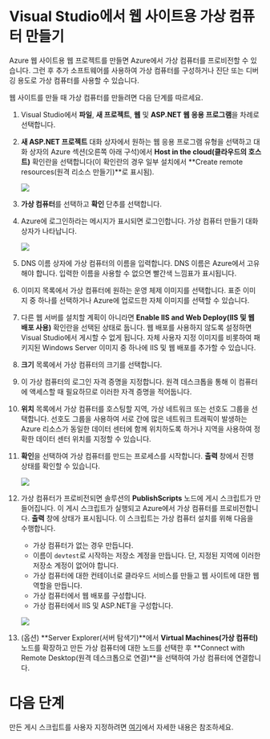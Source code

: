 <properties urlDisplayName="Create a virtual machine for a website" pageTitle="Visual Studio를 사용하여 웹 프로젝트용 가상 컴퓨터 만들기" metaKeywords="Visual Studio, ASP.NET, web project, virtual machine" description="웹 사이트용 가상 컴퓨터를 만드는 방법에 대해 알아봅니다." metaCanonical="" services="" documentationCenter="" title="Visual Studio에서 웹 사이트용 가상 컴퓨터 만들기" authors="ghogen" solutions="" manager="douge" editor="" />

<tags ms.service="virtual-machines" ms.workload="infrastructure-services" ms.tgt_pltfrm="vm-multiple" ms.devlang="dotnet" ms.topic="article" ms.date="09/24/2014" ms.author="ghogen" />

# Visual Studio에서 웹 사이트용 가상 컴퓨터 만들기

Azure 웹 사이트용 웹 프로젝트를 만들면 Azure에서 가상 컴퓨터를 프로비전할 수 있습니다. 그런 후 추가 소프트웨어를 사용하여 가상 컴퓨터를 구성하거나 진단 또는 디버깅 용도로 가상 컴퓨터를 사용할 수 있습니다.

웹 사이트를 만들 때 가상 컴퓨터를 만들려면 다음 단계를 따르세요.

1.  Visual Studio에서 **파일**, **새 프로젝트**, **웹** 및 **ASP.NET 웹 응용 프로그램**을 차례로 선택합니다.
2.  **새 ASP.NET 프로젝트** 대화 상자에서 원하는 웹 응용 프로그램 유형을 선택하고 대화 상자의 Azure 섹션(오른쪽 아래 구석)에서 **Host in the cloud(클라우드의 호스트)** 확인란을 선택합니다(이 확인란의 경우 일부 설치에서 **Create remote resources(원격 리소스 만들기)**로 표시됨).

    ![][0]

3.  **가상 컴퓨터**를 선택하고 **확인** 단추를 선택합니다.
4.  Azure에 로그인하라는 메시지가 표시되면 로그인합니다. 가상 컴퓨터 만들기 대화 상자가 나타납니다.

    ![][1]

5.  DNS 이름 상자에 가상 컴퓨터의 이름을 입력합니다. DNS 이름은 Azure에서 고유해야 합니다. 입력한 이름을 사용할 수 없으면 빨간색 느낌표가 표시됩니다.
6.  이미지 목록에서 가상 컴퓨터에 원하는 운영 체제 이미지를 선택합니다. 표준 이미지 중 하나를 선택하거나 Azure에 업로드한 자체 이미지를 선택할 수 있습니다.
7.  다른 웹 서버를 설치할 계획이 아니라면 **Enable IIS and Web Deploy(IIS 및 웹 배포 사용)** 확인란을 선택된 상태로 둡니다. 웹 배포를 사용하지 않도록 설정하면 Visual Studio에서 게시할 수 없게 됩니다. 자체 사용자 지정 이미지를 비롯하여 패키지된 Windows Server 이미지 중 하나에 IIS 및 웹 배포를 추가할 수 있습니다.
8.  **크기** 목록에서 가상 컴퓨터의 크기를 선택합니다.
9.  이 가상 컴퓨터의 로그인 자격 증명을 지정합니다. 원격 데스크톱을 통해 이 컴퓨터에 액세스할 때 필요하므로 이러한 자격 증명을 적어둡니다.
10. **위치** 목록에서 가상 컴퓨터를 호스팅할 지역, 가상 네트워크 또는 선호도 그룹을 선택합니다. 선호도 그룹을 사용하여 서로 간에 많은 네트워크 트래픽이 발생하는 Azure 리소스가 동일한 데이터 센터에 함께 위치하도록 하거나 지역을 사용하여 정확한 데이터 센터 위치를 지정할 수 있습니다.
11. **확인**을 선택하여 가상 컴퓨터를 만드는 프로세스를 시작합니다. **출력** 창에서 진행 상태를 확인할 수 있습니다.

    ![][2]

12. 가상 컴퓨터가 프로비전되면 솔루션의 **PublishScripts** 노드에 게시 스크립트가 만들어집니다. 이 게시 스크립트가 실행되고 Azure에서 가상 컴퓨터를 프로비전합니다. **출력** 창에 상태가 표시됩니다. 이 스크립트는 가상 컴퓨터 설치를 위해 다음을 수행합니다.

    -   가상 컴퓨터가 없는 경우 만듭니다.
    -   이름이 `devtest`로 시작하는 저장소 계정을 만듭니다. 단, 지정된 지역에 이러한 저장소 계정이 없어야 합니다.
    -   가상 컴퓨터에 대한 컨테이너로 클라우드 서비스를 만들고 웹 사이트에 대한 웹 역할을 만듭니다.
    -   가상 컴퓨터에서 웹 배포를 구성합니다.
    -   가상 컴퓨터에서 IIS 및 ASP.NET을 구성합니다.

    ![][3]

1.  (옵션) **Server Explorer(서버 탐색기)**에서 **Virtual Machines(가상 컴퓨터)** 노드를 확장하고 만든 가상 컴퓨터에 대한 노드를 선택한 후 **Connect with Remote Desktop(원격 데스크톱으로 연결)**을 선택하여 가상 컴퓨터에 연결합니다.

# 다음 단계

만든 게시 스크립트를 사용자 지정하려면 [여기][여기]에서 자세한 내용은 참조하세요.

  [0]: ./media/dotnet-visual-studio-create-virtual-machine/CreateVM_NewProject.PNG
  [1]: ./media/dotnet-visual-studio-create-virtual-machine/CreateVM_CreateVM.PNG
  [2]: ./media/dotnet-visual-studio-create-virtual-machine/CreateVM_Provisioning.png
  [3]: ./media/dotnet-visual-studio-create-virtual-machine/CreateVM_SolutionExplorer.png
  [여기]: http://msdn.microsoft.com/library/dn642480.aspx

